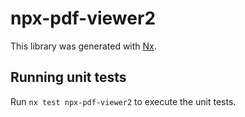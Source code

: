 # npx-pdf-viewer2

This library was generated with [Nx](https://nx.dev).

## Running unit tests

Run `nx test npx-pdf-viewer2` to execute the unit tests.
